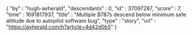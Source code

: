 {
  "by" : "hugh-avherald",
  "descendants" : 0,
  "id" : 37097287,
  "score" : 7,
  "time" : 1691817937,
  "title" : "Multiple B787s descend below minimum safe altitude due to autopilot software bug",
  "type" : "story",
  "url" : "https://avherald.com/h?article=4d42d0b5"
}
